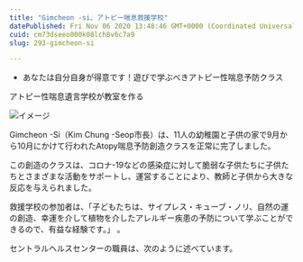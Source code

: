 ```yaml
---
title: "Gimcheon -si、アトピー喘息救援学校"
datePublished: Fri Nov 06 2020 13:48:46 GMT+0000 (Coordinated Universal Time)
cuid: cm73dseeo000k08lch8v6c7a9
slug: 293-gimcheon-si

---
```



- あなたは自分自身が得意です！遊びで学ぶべきアトピー性喘息予防クラス

アトピー性喘息遺言学校が教室を作る

![イメージ](https://cdn.hashnode.com/res/hashnode/image/upload/v1739453643781/64ffe842-0bc2-4879-8fb1-0abd7eb82929.jpeg)

Gimcheon -Si（Kim Chung -Seop市長）は、11人の幼稚園と子供の家で9月から10月にかけて行われたAtopy喘息予防創造クラスを正常に完了しました。

この創造のクラスは、コロナ-19などの感染症に対して脆弱な子供たちに子供たちとさまざまな活動をサポートし、運営することにより、教師と子供から大きな反応を与えられました。

救援学校の参加者は、「子どもたちは、サイプレス・キューブ・ノリ、自然の運の創造、幸運を介して植物を介したアレルギー疾患の予防について学ぶことができるので、有益な経験です。」 。

セントラルヘルスセンターの職員は、次のように述べています。